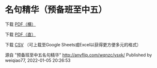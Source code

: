 # 名句精华（预备班至中五）

下载 [PDF（横）](/名句精华.pdf)

下载 [PDF（直）](/名句精华.pdf)

下载 [CSV](/名句精华.csv) （可上载至Google Sheets或Excel以获得更方便多元的格式）

源自
"预备班至中五名句精华"
http://anyflip.com/wqnzc/ysxk/
Published by weiqiao77, 2022-01-05 20:26:53